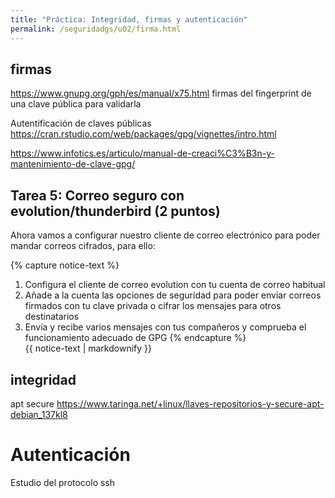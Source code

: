 ```yaml
---
title: "Práctica: Integridad, firmas y autenticación"
permalink: /seguridadgs/u02/firma.html
---
```

## firmas

https://www.gnupg.org/gph/es/manual/x75.html firmas del fingerprint de una clave pública para validarla

Autentificación de claves públicas https://cran.rstudio.com/web/packages/gpg/vignettes/intro.html

https://www.infotics.es/articulo/manual-de-creaci%C3%B3n-y-mantenimiento-de-clave-gpg/



## Tarea 5: Correo seguro con evolution/thunderbird (2 puntos)

Ahora vamos a configurar nuestro cliente de correo electrónico para poder mandar correos cifrados, para ello:

{% capture notice-text %}
1. Configura el cliente de correo evolution con tu cuenta de correo habitual
2. Añade a la cuenta las opciones de seguridad para poder enviar correos firmados con tu clave privada o cifrar los mensajes para otros destinatarios
3. Envía y recibe varios mensajes con tus compañeros y comprueba el funcionamiento adecuado de GPG
{% endcapture %}<div class="notice--info">{{ notice-text | markdownify }}</div>

## integridad

apt secure
https://www.taringa.net/+linux/llaves-repositorios-y-secure-apt-debian_137kl8

# Autenticación

Estudio del protocolo ssh
